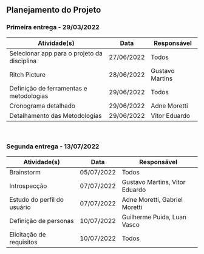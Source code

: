 ## Planejamento do Projeto
### Primeira entrega - 29/03/2022
Atividade(s) | Data  | Responsável |
------------ | ------- | ----------- | 
Selecionar app para o projeto da disciplina | 27/06/2022 | Todos |
Ritch Picture | 28/06/2022 | Gustavo Martins |
Definição de ferramentas e metodologias |  29/06/2022   | Todos|
Cronograma detalhado | 29/06/2022 | Adne Moretti
Detalhamento das Metodologias | 29/06/2022 | Vitor Eduardo

<br>

### Segunda entrega - 13/07/2022

Atividade(s) | Data  | Responsável |
------------ | ------- | ----------- | 
Brainstorm   | 05/07/2022 | Todos
Introspecção | 07/07/2022 | Gustavo Martins, Vitor Eduardo
Estudo do perfil do usuário | 07/07/2022 | Adne Moretti, Gabriel Moretti
Definição de personas  |   10/07/2022  | Guilherme Puida, Luan Vasco
Elicitação de requisitos| 10/07/2022 | Todos
